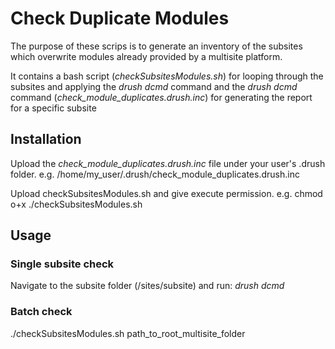 # Check Duplicate Modules
The purpose of these scrips is to generate an inventory of the subsites which overwrite modules already provided by a multisite platform.

It contains a bash script (*checkSubsitesModules.sh*) for looping through the subsites and applying the *drush dcmd* command and the *drush dcmd* command (*check_module_duplicates.drush.inc*) for generating the report for a specific subsite

## Installation
Upload the *check_module_duplicates.drush.inc* file under your user's .drush folder. e.g. /home/my_user/.drush/check_module_duplicates.drush.inc

Upload checkSubsitesModules.sh and give execute permission. e.g. chmod o+x ./checkSubsitesModules.sh

## Usage
### Single subsite check
Navigate to the subsite folder (/sites/subsite) and run: *drush dcmd*

### Batch check
./checkSubsitesModules.sh path_to_root_multisite_folder
